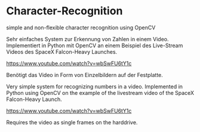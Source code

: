 # Character-Recognition
simple and non-flexible character recognition using OpenCV

Sehr einfaches System zur Erkennung von Zahlen in einem Video.
Implementiert in Python mit OpenCV an einem Beispiel des Live-Stream Videos des SpaceX Falcon-Heavy Launches.

https://www.youtube.com/watch?v=wbSwFU6tY1c

Benötigt das Video in Form von Einzelbildern auf der Festplatte.

Very simple system for recognizing numbers in a video.
Implemented in Python using OpenCV on the example of the livestream video of the SpaceX Falcon-Heavy Launch.

https://www.youtube.com/watch?v=wbSwFU6tY1c

Requires the video as single frames on the harddrive.
